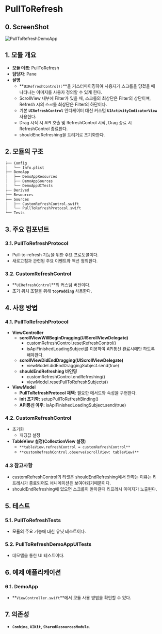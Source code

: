 # PullToRefresh

## 0. ScreenShot

![PullToRefreshDemoApp](https://github.com/POLZZAK/POLZZAK-iOS/assets/62927862/b8dfd219-91d7-4ec4-8ddf-9abf78975148)

## **1. 모듈 개요**

- **모듈 이름**: PullToRefresh
- **담당자**: Pane
- **설명**
    - **`UIRefreshControl()`**을 커스터마이징하여 사용자가 스크롤을 당겼을 때 나타나는 이미지를 사용자 정의할 수 있게 한다.
    - ScrollView 내부에 Filter가 있을 때, 스크롤의 최상단은 Filter의 상단이며, Refresh 시의 스크롤 최상단은 Filter의 하단이다.
    - 기본 **`UIRefreshControl`** 인디케이터 대신 커스텀 **`UIActivityIndicatorView`** 사용한다.
    - Drag 시작 시 API 호출 및 RefreshControl 시작, Drag 종료 시 RefreshControl 종료한다.
    - shouldEndRefreshing을 트리거로 초기화한다.

## **2. 모듈의 구조**

```markdown
├── Config
│   └── Info.plist
├── DemoApp
│   ├── DemoAppResources
│   ├── DemoAppSources
│   └── DemoAppUITests
├── Derived
├── Resources
├── Sources
│   ├── CustomRefreshControl.swift
│   └── PullToRefreshProtocol.swift
└── Tests
```

## **3. 주요 컴포넌트**

### **3.1. PullToRefreshProtocol**

- Pull-to-refresh 기능을 위한 주요 프로토콜이다.
- 새로고침과 관련된 주요 이벤트와 액션 정의한다.

### **3.2. CustomRefreshControl**

- **`UIRefreshControl`**의 커스텀 버전이다.
- 초기 위치 조절을 위해 **`topPadding`** 사용한다.

## **4. 사용 방법**

### **4.1. PullToRefreshProtocol**

- **ViewController**
    - **scrollViewWillBeginDragging(UIScrollViewDelegate)**
        - customRefreshControl.resetRefreshControl()
        - isApiFinishedLoadingSubject를 이용하여 API통신 완료시에만 하도록 해야한다.
    - **scrollViewDidEndDragging(UIScrollViewDelegate)**
        - viewModel.didEndDraggingSubject.send(true)
    - **shouldEndRefreshing 바인딩**
        - customRefreshControl.endRefreshing()
        - viewModel.resetPullToRefreshSubjects()
- **ViewModel**
    - **PullToRefreshProtocol 채택:** 필요한 메서드와 속성을 구현한다.
    - **init 초기화:** setupPullToRefreshBinding()
    - **API통신 이후:** isApiFinishedLoadingSubject.send(true)

### **4.2. CustomRefreshControl**

- 초기화
    - 패딩값 설정
- **TableView 설정(CollectionView 설정)**
    - `**tableView.refreshControl = customRefreshControl**`
    - `**customRefreshControl.observe(scrollView: tableView)**`

### **4.3 참고사항**

- customRefreshControl의 리셋은 shouldEndRefreshing에서 안하는 이유는 리프레시가 종료되어도 애니메이션은 보여야되기때문이다.
- shouldEndRefreshing에 있으면 스크롤이 돌아갈때 리프레시 이미지가 노출된다.

## **5. 테스트**

### **5.1. PullToRefreshTests**

- 모듈의 주요 기능에 대한 유닛 테스트이다.

### **5.2. PullToRefreshDemoAppUITests**

- 데모앱을 통한 UI 테스트이다.

## **6. 예제 애플리케이션**

### **6.1. DemoApp**

- **`ViewController.swift`**에서 모듈 사용 방법을 확인할 수 있다.

## **7. 의존성**

- **`Combine`**, **`UIKit`**, **`SharedResourcesModule`**.
